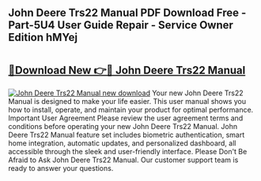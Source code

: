 ## John Deere Trs22 Manual PDF Download Free - Part-5U4 User Guide Repair - Service Owner Edition hMYej

# <h2><a href="http://bc93285.oget.top/?id=John+Deere+Trs22+Manual">🔗Download New 👉🔴 John Deere Trs22 Manual</a></h2>

[![John Deere Trs22 Manual new download](https://i.imgur.com/5g1atiW.png)](http://bc93285.oget.top/?id=John+Deere+Trs22+Manual)
Your new John Deere Trs22 Manual is designed to make your life easier. This user manual shows you how to install, operate, and maintain your product for optimal performance. Important User Agreement Please review the user agreement terms and conditions before operating your new John Deere Trs22 Manual. John Deere Trs22 Manual feature set includes biometric authentication, smart home integration, automatic updates, and personalized dashboard, all accessible through the sleek and user-friendly interface. Please Don't Be Afraid to Ask John Deere Trs22 Manual. Our customer support team is ready to answer your questions.
